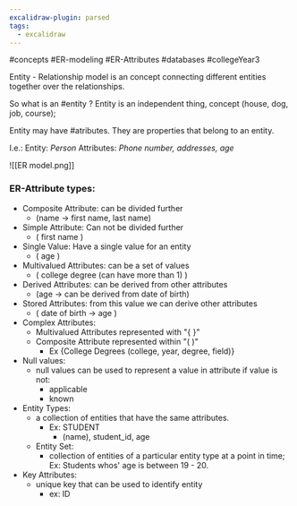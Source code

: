 ```yaml
---
excalidraw-plugin: parsed
tags:
  - excalidraw
---
```

#concepts #ER-modeling #ER-Attributes #databases #collegeYear3 

Entity - Relationship model is an concept connecting different entities together over the relationships. 

So what is an #entity ? 
Entity is an independent thing, concept (house, dog, job, course);

Entity may have #atributes. They are properties that belong to an entity. 

I.e.: Entity: *Person*
	Attributes: *Phone number, addresses, age*
	
![[ER model.png]]


### ER-Attribute types:
- Composite Attribute: can be divided further
	- (name -> first name, last name)
- Simple Attribute: Can not be divided further 
	- ( first name )
- Single Value: Have a single value for an entity 
	- ( age )
- Multivalued Attributes: can be a set of values 
	- ( college degree (can have more than 1) )
- Derived Attributes: can be derived from other attributes 
	- (age -> can be derived from date of birth)
- Stored Attributes: from this value we can derive other attributes 
	- ( date of birth -> age )
- Complex Attributes:
	- Multivalued Attributes represented with "{  }"
	- Composite Attribute represented within "(  )"
		- Ex {College Degrees (college, year, degree, field)}
- Null values:
	- null values can be used to represent a value in attribute if value is not:
		- applicable
		- known
- Entity Types:
	- a collection of entities that have the same attributes. 
		- Ex: STUDENT
			- (name), student_id, age
	- Entity Set:
		-  collection of entities of a particular entity type at a point in time; 
			  Ex: Students whos' age is between 19 - 20.
- Key Attributes:
	- unique key that can be used to identify entity
		- ex: ID